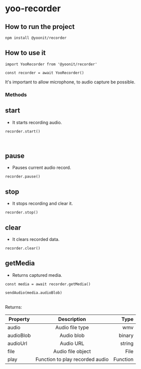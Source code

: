 # yoo-recorder

## How to run the project
``
npm install @yoonit/recorder
``

## How to use it

```
import YooRecorder from '@yoonit/recorder'

const recorder = await YooRecorder()
```

It's important to allow microphone, to audio capture be possible.

### Methods

## start

- It starts recording audio.

```
recorder.start()

```

<br>

## pause

- Pauses current audio record.

```
recorder.pause()

```

## stop

- It stops recording and clear it.

```
recorder.stop()

```

## clear

- It clears recorded data.

```
recorder.clear()

```

## getMedia

- Returns captured media.
```
const media = await recorder.getMedia()

sendAudio(media.audioBlob)

```
<br>
Returns:

| Property      | Description                                    | Type    |
| ------------- |:----------------------------------------------:| -------:|
| audio         | Audio file type                                | wmv     |
| audioBlob     | Audio blob                                     | binary  |
| audioUrl      | Audio URL                                      | string  |
| file          | Audio file object                              | File    |
| play          | Function to play recorded audio                | Function|

